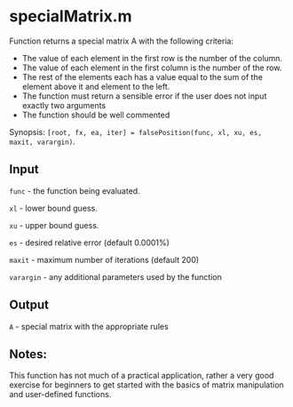 # specialMatrix.m
Function returns a special matrix A with the following criteria:

- The value of each element in the first row is the number of the column.
- The value of each element in the first column is the number of the row.
- The rest of the elements each has a value equal to the sum of the element above it and element to the left.
- The function must return a sensible error if the user does not input exactly two arguments
- The function should be well commented

 Synopsis: `[root, fx, ea, iter] = falsePosition(func, xl, xu, es, maxit, varargin)`.

## Input
`func` - the function being evaluated.

`xl` - lower bound guess.

`xu` - upper bound guess.

`es` - desired relative error (default 0.0001%)

`maxit` - maximum number of iterations (default 200)

`varargin` - any additional parameters used by the function


## Output
`A` - special matrix with the appropriate rules

## Notes:
This function has not much of a practical application, rather a very good exercise for beginners to get started with the basics of matrix manipulation and user-defined functions.